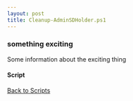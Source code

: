 ```yaml
---
layout: post
title: Cleanup-AdminSDHolder.ps1
---
```


### something exciting

Some information about the exciting thing

#### Script

<script async src="https://gist-it.appspot.com/github.com/BanterBoy/scripts-blog/blob/master/PowerShell/scripts/activeDirectory/Cleanup-AdminSDHolder.ps1" crossorigin="anonymous"></script>

<a href="/menu/_pages/scripts.html">Back to Scripts</a>
